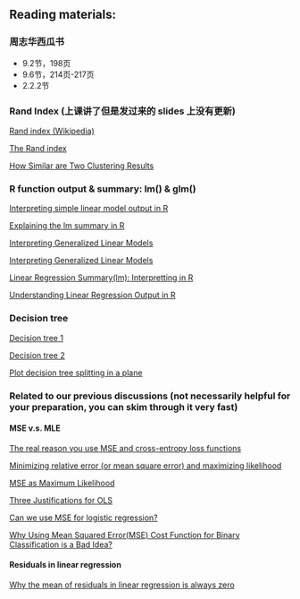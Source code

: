 
## Reading materials:

### 周志华西瓜书

- 9.2节，198页
- 9.6节，214页-217页
- 2.2.2节

### Rand Index (上课讲了但是发过来的 slides 上没有更新) 

[Rand index (Wikipedia)](https://en.wikipedia.org/wiki/Rand_index)

[The Rand index](https://davetang.org/muse/2017/09/21/the-rand-index/)

[How Similar are Two Clustering Results](https://iksinc.online/tag/rand-index/)


### R function output & summary: lm() & glm()
[Interpreting simple linear model output in R](https://feliperego.github.io/blog/2015/10/23/Interpreting-Model-Output-In-R)

[Explaining the lm summary in R](http://www.learnbymarketing.com/tutorials/explaining-the-lm-summary-in-r/)

[Interpreting Generalized Linear Models](https://www.r-bloggers.com/2018/11/interpreting-generalized-linear-models/)

[Interpreting Generalized Linear Models](https://www.datascienceblog.net/post/machine-learning/interpreting_generalized_linear_models/)

[Linear Regression Summary(lm): Interpretting in R](https://boostedml.com/2019/06/linear-regression-in-r-interpreting-summarylm.html)

[Understanding Linear Regression Output in R](https://towardsdatascience.com/understanding-linear-regression-output-in-r-7a9cbda948b3)

### Decision tree

[Decision tree 1](https://towardsdatascience.com/decision-tree-overview-with-no-maths-66b256281e2b)

[Decision tree 2](https://shapeofdata.wordpress.com/2013/07/02/decision-trees/)

[Plot decision tree splitting in a plane](https://stackoverflow.com/questions/60503373/plot-decision-tree-splitting-in-a-plane)

### Related to our previous discussions (not necessarily helpful for your preparation, you can skim through it very fast)

#### MSE v.s. MLE 

[The real reason you use MSE and cross-entropy loss functions](https://www.expunctis.com/2019/01/27/Loss-functions.html)

[Minimizing relative error (or mean square error) and maximizing likelihood](https://stats.stackexchange.com/questions/79188/minimizing-relative-error-or-mean-square-error-and-maximizing-likelihood)

[MSE as Maximum Likelihood](https://www.jessicayung.com/mse-as-maximum-likelihood/)

[Three Justifications for OLS](https://web.stanford.edu/class/stats253/lectures/lect2.pdf)

[Can we use MSE for logistic regression?](https://medium.com/analytics-vidhya/understanding-the-loss-function-of-logistic-regression-ac1eec2838ce)

[Why Using Mean Squared Error(MSE) Cost Function for Binary Classification is a Bad Idea?](https://towardsdatascience.com/why-using-mean-squared-error-mse-cost-function-for-binary-classification-is-a-bad-idea-933089e90df7)

#### Residuals in linear regression

[Why the mean of residuals in linear regression is always zero](https://thestatsgeek.com/2020/03/23/the-mean-of-residuals-in-linear-regression-is-always-zero/)

